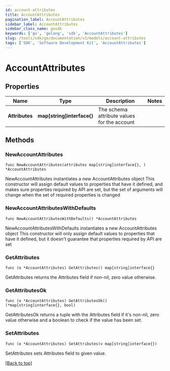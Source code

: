```yaml
---
id: account-attributes
title: AccountAttributes
pagination_label: AccountAttributes
sidebar_label: AccountAttributes
sidebar_class_name: gosdk
keywords: ['go', 'golang', 'sdk', 'AccountAttributes'] 
slug: /tools/sdk/go/documentation/v3/models/account-attributes
tags: ['SDK', 'Software Development Kit', 'AccountAttributes']
---
```


# AccountAttributes

## Properties

Name | Type | Description | Notes
------------ | ------------- | ------------- | -------------
**Attributes** | **map[string]interface{}** | The schema attribute values for the account | 

## Methods

### NewAccountAttributes

`func NewAccountAttributes(attributes map[string]interface{}, ) *AccountAttributes`

NewAccountAttributes instantiates a new AccountAttributes object
This constructor will assign default values to properties that have it defined,
and makes sure properties required by API are set, but the set of arguments
will change when the set of required properties is changed

### NewAccountAttributesWithDefaults

`func NewAccountAttributesWithDefaults() *AccountAttributes`

NewAccountAttributesWithDefaults instantiates a new AccountAttributes object
This constructor will only assign default values to properties that have it defined,
but it doesn't guarantee that properties required by API are set

### GetAttributes

`func (o *AccountAttributes) GetAttributes() map[string]interface{}`

GetAttributes returns the Attributes field if non-nil, zero value otherwise.

### GetAttributesOk

`func (o *AccountAttributes) GetAttributesOk() (*map[string]interface{}, bool)`

GetAttributesOk returns a tuple with the Attributes field if it's non-nil, zero value otherwise
and a boolean to check if the value has been set.

### SetAttributes

`func (o *AccountAttributes) SetAttributes(v map[string]interface{})`

SetAttributes sets Attributes field to given value.



[[Back to top]](#) 



